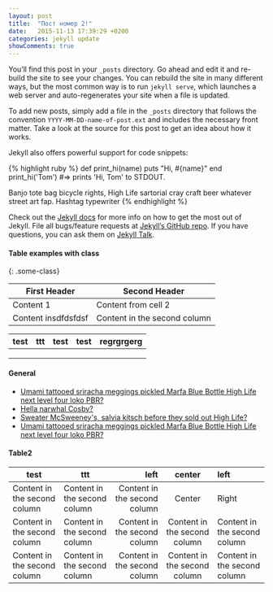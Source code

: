 ```yaml
---
layout: post
title:  "Пост номер 2!"
date:   2015-11-13 17:39:29 +0200
categories: jekyll update
showComments: true
---
```

You’ll find this post in your `_posts` directory. Go ahead and edit it and re-build the site to see your changes. You can rebuild the site in many different ways, but the most common way is to run `jekyll serve`, which launches a web server and auto-regenerates your site when a file is updated.

To add new posts, simply add a file in the `_posts` directory that follows the convention `YYYY-MM-DD-name-of-post.ext` and includes the necessary front matter. Take a look at the source for this post to get an idea about how it works.

Jekyll also offers powerful support for code snippets:

{% highlight ruby %}
def print_hi(name)
  puts "Hi, #{name}"
end
print_hi('Tom')
#=> prints 'Hi, Tom' to STDOUT.

Banjo tote bag bicycle rights, High Life sartorial cray craft beer whatever street art fap. Hashtag typewriter
{% endhighlight %}

Check out the [Jekyll docs][jekyll-docs] for more info on how to get the most out of Jekyll. File all bugs/feature requests at [Jekyll’s GitHub repo][jekyll-gh]. If you have questions, you can ask them on [Jekyll Talk][jekyll-talk].

[jekyll-docs]: http://jekyllrb.com/docs/home
[jekyll-gh]:   https://github.com/jekyll/jekyll
[jekyll-talk]: https://talk.jekyllrb.com/


#### Table examples with class
{: .some-class}

First Header | Second Header
------------ | -------------
Content    1 | Content from cell 2
Content insdfdsfdsf   | Content in the second column


| test | ttt | test | test | regrgrgerg |
|------|-----|------|------|------------|
|      |     |      |      |            |
|      |     |      |      |            |
|      |     |      |      |            |

#### General

* [Umami tattooed sriracha meggings pickled Marfa Blue Bottle High Life next level four loko PBR?][jekyll-docs] 
* [Hella narwhal Cosby?][jekyll-docs]
* [Sweater McSweeney's, salvia kitsch before they sold out High Life?][jekyll-docs] 
* [Umami tattooed sriracha meggings pickled Marfa Blue Bottle High Life next level four loko PBR?][jekyll-docs]

#### Table2 

| test | ttt | left | center | left |
|------|-----|------:|:-----:|:------------|
| Content in the second column      | Content in the second column    |Content in the second column      |  Center    |  Right          |
| Content in the second column      | Content in the second column    | Content in the second column     |  Content in the second column    | Content in the second column           |
| Content in the second column     | Content in the second column    |  Content in the second column    | Content in the second column     | Content in the second column           |

